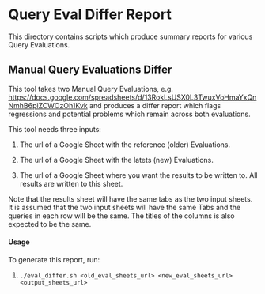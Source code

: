 # Query Eval Differ Report

This directory contains scripts which produce summary reports for various Query Evaluations.


## Manual Query Evaluations Differ

This tool takes two Manual Query Evaluations, e.g. https://docs.google.com/spreadsheets/d/13RokLsUSX0L3TwuxVoHmaYxQnNmhB6piZCWOzOh1Kvk
and produces a differ report which flags regressions and potential problems which remain across both evaluations.

This tool needs three inputs:

1. The url of a Google Sheet with the reference (older) Evaluations.

2. The url of a Google Sheet with the latets (new) Evaluations.

3. The url of a Google Sheet where you want the results to be written to. All results are written to this sheet.

Note that the results sheet will have the same tabs as the two input sheets. It is assumed that the two input sheets will
have the same Tabs and the queries in each row will be the same. The titles of the columns is also expected to be the same.

#### Usage

To generate this report, run:

1. `./eval_differ.sh <old_eval_sheets_url> <new_eval_sheets_url> <output_sheets_url>`